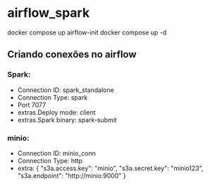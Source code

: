 # airflow_spark

docker compose up airflow-init
docker compose up -d


## Criando conexões no airflow
### Spark:
- Connection ID: spark_standalone
- Connection Type: spark
- Port 7077
- extras.Deploy mode: client
- extras.Spark binary: spark-submit


### minio:
- Connection ID: minio_conn
- Connection Type: http
- extra:
{
  "s3a.access.key": "minio",
  "s3a.secret.key": "minio123",
  "s3a.endpoint": "http://minio:9000"
}
